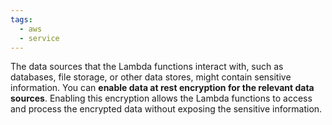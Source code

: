 ```yaml
---
tags:
  - aws
  - service
---
```

The data sources that the Lambda functions interact with, such as databases, file storage, or other data stores, might contain sensitive information. You can **enable data at rest encryption for the relevant data sources**. Enabling this encryption allows the Lambda functions to access and process the encrypted data without exposing the sensitive information.